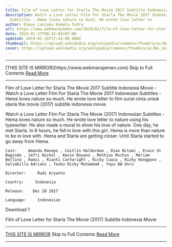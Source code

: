 ```yaml
---
title: Film of Love Letter for Starla The Movie 2017 Subtitle Indonesia Movie
description: Watch a Love Letter Film For Starla The Movie 2017 Indonesian
  Subtitles - Hema loves nature so much. He wrote love letter to
author: Dimas Lanjaka Kumala Indra
url: https://www.webmanajemen.com/2019/01/film-of-love-letter-for-starla-movie.html
date: 2019-01-27T00:42:03+07:00
updated: 2019-01-26T17:42:00.000Z
thumbnail: https://upload.wikimedia.org/wikipedia/commons/thumb/a/ac/No_image_available.svg/2048px-No_image_available.svg.png
cover: https://upload.wikimedia.org/wikipedia/commons/thumb/a/ac/No_image_available.svg/2048px-No_image_available.svg.png
---
```


<hr/> [THIS SITE IS MIRROR](https://www.webmanajemen.com) Skip to Full Contents <a href="https://www.webmanajemen.com/2019/01/film-of-love-letter-for-starla-movie.html" rel="follow" class="button" id="read-more">Read More</a> <hr/> Film of Love Letter for Starla The Movie 2017 Subtitle Indonesia Movie - Watch a Love Letter Film For Starla The Movie 2017 Indonesian Subtitles - Hema loves nature so much. He wrote love letter to film surat cinta untuk starla the movie (2017) subtitle indonesia  movie
  
  
  
  Watch a Love Letter Film For Starla The Movie (2017) Indonesian Subtitles - Hema loves nature so much.  He wrote love letter to nature using his typewriter.  He also made a mural to show his love of nature.  One day, he met Starla.  In 6 hours, he fell in love with this girl.  Hema is more than nature to be in love with.  Hema and Starla are getting closer.  Until Starla started to go away from Hema. 
  
  
    Cast:     Amanda Manopo , Caitlin Halderman , Dian Nitami , Erwin St Bagindo , Jefri Nichol , Kevin Royano , Mathias Muchus , Meriam Bellina , Ramzi , Rianti Cartwright , Ricky Cuaca , Rizky Hanggono , Salsabilla Adriani , Teuku Rizky Muhammad , Yayu AW Unru   
  
    Director:     Rudi Aryanto   
  
    Country:     Indonesia   
  
    Release:    Dec 28 2017   
  
    Language:     Indonesian   
  
  
  

   Download 1 

  


  
  
  Film of Love Letter for Starla The Movie (2017) Subtitle Indonesia Movie <hr/> [THIS SITE IS MIRROR](https://www.webmanajemen.com) Skip to Full Contents <a href="https://www.webmanajemen.com/2019/01/film-of-love-letter-for-starla-movie.html" rel="follow" class="button" id="read-more">Read More</a> <hr/>